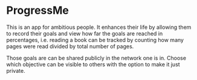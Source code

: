 # ProgressMe
This is an app for ambitious people. It enhances their life by allowing them to record their goals and view how far the goals are reached in percentages, i.e. reading a book can be tracked by counting how many pages were read divided by total number of pages.

Those goals are can be shared publicly in the network one is in. Choose which objective can be visible to others with the option to make it just private.

